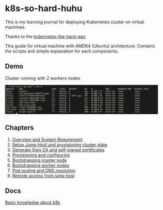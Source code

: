 # k8s-so-hard-huhu
This is my learning journal for deploying Kubernetes cluster on virtual machines.


Thanks to the [kubernetes-the-hard-way](https://github.com/kelseyhightower/kubernetes-the-hard-way)

This guide for virtual machine with AMD64 (Ubuntu) architecture. Contains the scripts and simple explanation for each components.

## Demo
Cluster running with 2 workers nodes

![demo](https://raw.githubusercontent.com/minhtri6179/k8s-so-hard-huhu/main/imgs/demo.png)


## Chapters
1. [Overview and System Requirement](/docs/01-overview.md)
2. [Setup Jump Host and provisioning cluster state](/docs/02-setup-jump-host.md)
3. [Generate Own CA and self-signed certificates](/docs/03-ca-cert.md)
4. [Provisioning and configuring](/docs/04-provisioning.md)
5. [Bootstrapping master node](/docs/05-master-node.md)
6. [Bootstrapping worker nodes](/docs/06-worker-nodes.md)
7. [Pod routing and DNS resolution](/docs/07-pod-routing.md)
8. [Remote access from jump host](/docs/08-remote-access.md)

## Docs
[Basic knowledge about k8s](https://like-tarragon-075.notion.site/k8s-Loki-Mimir-34cd6372654144558afeaea5154209be)
